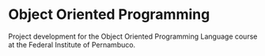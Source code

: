 # Object Oriented Programming
Project development for the Object Oriented Programming Language course at the Federal Institute of Pernambuco.
